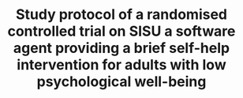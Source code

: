 --- 
abstract: '' 
authors: 
 - E Bendig
 -  D Meißner
 -  B Erb
 -  L Weger
 -  AM Küchler
 -  N Bauereiss
 -  admin
 -  ...
doi: '10.1136/bmjopen-2020-041573' 
featured: false 
publication: '*BMJ open*, NA' 
publication_short: '' 
publishDate: '2021-01-01' 
title: 'Study protocol of a randomised controlled trial on SISU  a software agent providing a brief self-help intervention for adults with low psychological well-being' 
url_code: '' 
url_dataset: '' 
url_pdf: '' 
url_poster: '' 
url_project: '' 
url_slides: '' 
url_source: '' 
url_video: '' 
---